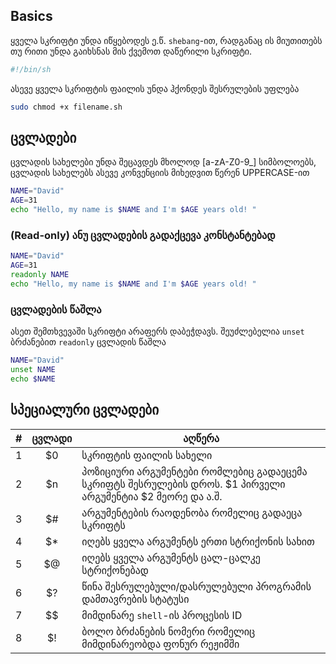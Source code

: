 ## Basics
ყველა სკრიფტი უნდა იწყებოდეს ე.წ. `shebang`-ით, რადგანაც ის მიუთითებს თუ რითი უნდა გაიხსნას მის ქვემოთ დაწერილი სკრიფტი.
```bash
#!/bin/sh
```
ასევე ყველა სკრიფტის ფაილის უნდა ჰქონდეს შესრულების უფლება
```bash
sudo chmod +x filename.sh
```

## ცვლადები
ცვლადის სახელები უნდა შეცავდეს მხოლოდ [a-zA-Z0-9_] სიმბოლოებს, 
ცვლადის სახელებს ასევე კონვენციის მიხედვით წერენ UPPERCASE-ით

```bash
NAME="David"
AGE=31
echo "Hello, my name is $NAME and I'm $AGE years old! "
```
### (**Read-only**) ანუ ცვლადების გადაქცევა კონსტანტებად

```bash
NAME="David"
AGE=31
readonly NAME
echo "Hello, my name is $NAME and I'm $AGE years old! "
```

### ცვლადების წაშლა
ასეთ შემთხვევაში სკრიფტი არაფერს დაბეჭდავს.
შეუძლებელია `unset` ბრძანებით `readonly` ცვლადის წაშლა
```bash
NAME="David"
unset NAME
echo $NAME
```
## სპეციალური ცვლადები
| # 	| ცვლადი 	| აღწერა 	|
|---	|:------:	|--------	|
| 1  	|   $0  	|     სკრიფტის ფაილის სახელი   	|
|   2	|   $n     	|    პოზიციური არგუმენტები რომლებიც გადაეცემა სკრიფტს შესრულების დროს. $1 პირველი არგუმენტია $2 მეორე და ა.შ.    	|
| 3  	|   $#     	|      არგუმენტების რაოდენობა რომელიც გადაეცა სკრიფტს 	|
| 4  	|   $*     	|     იღებს ყველა არგუმენტს ერთი სტრიქონის სახით   	|
| 5  	|   $@     	|       იღებს ყველა არგუმენტს ცალ-ცალკე სტრიქონებად 	|
| 6  	|   $?     	|      წინა შესრულებული/დასრულებული პროგრამის დამთავრების სტატუსი  	|
| 7  	|   $$     	|   მიმდინარე `shell`-ის პროცესის ID     	|
| 8  	|   $!     	|     ბოლო ბრძანების ნომერი რომელიც მიმდინარეობდა ფონურ რეჟიმში  	|




